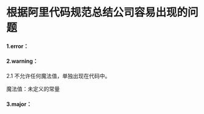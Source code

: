 # 根据阿里代码规范总结公司容易出现的问题

#### 1.error：

#### 2.warning：

2.1 不允许任何魔法值，单独出现在代码中。

魔法值：未定义的常量



#### 3.major：






